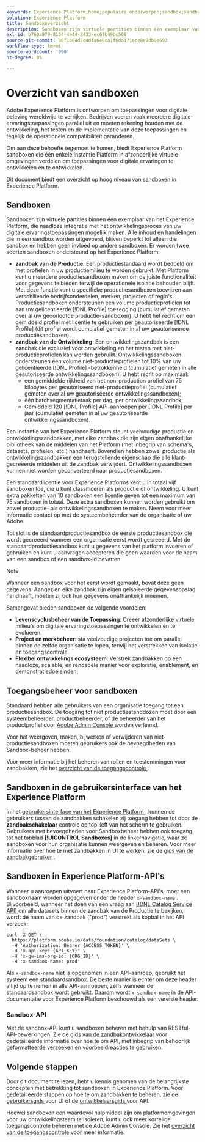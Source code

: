 ```yaml
---
keywords: Experience Platform;home;populaire onderwerpen;sandbox;sandbox;testen;testen
solution: Experience Platform
title: Sandboxoverzicht
description: Sandboxen zijn virtuele partities binnen één exemplaar van het Experience Platform, die naadloze integratie met het ontwikkelingsproces van uw digitale ervaringstoepassingen mogelijk maken.
exl-id: b760a979-8134-4a44-8433-ec6fb49bc508
source-git-commit: 06f1b64d5c4dfa6e0ca1f6da171ece8e9db9e693
workflow-type: tm+mt
source-wordcount: '990'
ht-degree: 0%

---
```


# Overzicht van sandboxen

Adobe Experience Platform is ontworpen om toepassingen voor digitale beleving wereldwijd te verrijken. Bedrijven voeren vaak meerdere digitale-ervaringstoepassingen parallel uit en moeten rekening houden met de ontwikkeling, het testen en de implementatie van deze toepassingen en tegelijk de operationele compatibiliteit garanderen.

Om aan deze behoefte tegemoet te komen, biedt Experience Platform sandboxen die één enkele instantie Platform in afzonderlijke virtuele omgevingen verdelen om toepassingen voor digitale ervaringen te ontwikkelen en te ontwikkelen.

Dit document biedt een overzicht op hoog niveau van sandboxen in Experience Platform.

## Sandboxen

Sandboxen zijn virtuele partities binnen één exemplaar van het Experience Platform, die naadloze integratie met het ontwikkelingsproces van uw digitale ervaringstoepassingen mogelijk maken. Alle inhoud en handelingen die in een sandbox worden uitgevoerd, blijven beperkt tot alleen die sandbox en hebben geen invloed op andere sandboxen. Er worden twee soorten sandboxen ondersteund op het Experience Platform:

* **zandbak van de Productie**: Een productiestandaard wordt bedoeld om met profielen in uw productiemilieu te worden gebruikt. Met Platform kunt u meerdere productiesandboxen maken om de juiste functionaliteit voor gegevens te bieden terwijl de operationele isolatie behouden blijft. Met deze functie kunt u specifieke productiesandboxen toewijzen aan verschillende bedrijfsonderdelen, merken, projecten of regio&#39;s. Productiesandboxen ondersteunen een volume productieprofielen tot aan uw gelicentieerde [!DNL Profile] toezegging (cumulatief gemeten over al uw geoorloofde productie-sandboxen). U hebt het recht om een gemiddeld profiel met licentie te gebruiken per geautoriseerde [!DNL Profile] (dit profiel wordt cumulatief gemeten in al uw geautoriseerde productiesandboxen).
* **zandbak van de Ontwikkeling**: Een ontwikkelingszandbak is een zandbak die exclusief voor ontwikkeling en het testen met niet-productieprofielen kan worden gebruikt. Ontwikkelingssandboxen ondersteunen een volume niet-productieprofielen tot 10% van uw gelicentieerde [!DNL Profile] -betrokkenheid (cumulatief gemeten in alle geautoriseerde ontwikkelingssandboxen). U hebt recht op maximaal:
   * een gemiddelde rijkheid van het non-production profiel van 75 kilobytes per geautoriseerd niet-productieprofiel (cumulatief gemeten over al uw geautoriseerde ontwikkelingssandboxen);
   * één batchsegmentatietaak per dag, per ontwikkelingssandbox;
   * Gemiddeld 120 [!DNL Profile] API-aanroepen per [!DNL Profile] per jaar (cumulatief gemeten in al uw geautoriseerde ontwikkelingssandboxen).

Een instantie van het Experience Platform steunt veelvoudige productie en ontwikkelingszandbakken, met elke zandbak die zijn eigen onafhankelijke bibliotheek van de middelen van het Platform (met inbegrip van schema&#39;s, datasets, profielen, etc.) handhaaft. Bovendien hebben zowel productie als ontwikkelingszandbakken een terugstellende eigenschap die alle klant-gecreeerde middelen uit de zandbak verwijdert. Ontwikkelingssandboxen kunnen niet worden geconverteerd naar productiesandboxen.

Een standaardlicentie voor Experience Platforms kent u in totaal vijf sandboxen toe, die u kunt classificeren als productie of ontwikkeling. U kunt extra pakketten van 10 sandboxen een licentie geven tot een maximum van 75 sandboxen in totaal. Deze extra sandboxen kunnen worden gebruikt om zowel productie- als ontwikkelingssandboxen te maken. Neem voor meer informatie contact op met de systeembeheerder van de organisatie of uw Adobe.

Tot slot is de standaardproductiesandbox de eerste productiesandbox die wordt gecreeerd wanneer een organisatie eerst wordt gecreeerd. Met de standaardproductiesandbox kunt u gegevens van het platform invoeren of gebruiken en kunt u aanvragen accepteren die geen waarden voor de naam van een sandbox of een sandbox-id bevatten.

>[!NOTE]
>
>Wanneer een sandbox voor het eerst wordt gemaakt, bevat deze geen gegevens. Aangezien elke zandbak zijn eigen geïsoleerde gegevensopslag handhaaft, moeten zij ook hun gegevens onafhankelijk innemen.

Samengevat bieden sandboxen de volgende voordelen:

* **Levenscyclusbeheer van de Toepassing**: Creeer afzonderlijke virtuele milieu&#39;s om digitale ervaringstoepassingen te ontwikkelen en te evolueren.
* **Project en merkbeheer**: sta veelvoudige projecten toe om parallel binnen de zelfde organisatie te lopen, terwijl het verstrekken van isolatie en toegangscontrole.
* **Flexibel ontwikkelings ecosysteem**: Verstrek zandbakken op een naadloze, scalable, en rendabele manier voor exploratie, enablement, en demonstratiedoeleinden.

## Toegangsbeheer voor sandboxen

Standaard hebben alle gebruikers van een organisatie toegang tot een productiesandbox. De toegang tot niet productiestanddozen moet door een systeembeheerder, productbeheerder, of de beheerder van het productprofiel door [ Adobe Admin Console ](https://adminconsole.adobe.com) worden verleend.

Voor het weergeven, maken, bijwerken of verwijderen van niet-productiesandboxen moeten gebruikers ook de bevoegdheden van Sandbox-beheer hebben.

Voor meer informatie bij het beheren van rollen en toestemmingen voor zandbakken, zie het [ overzicht van de toegangscontrole ](../access-control/home.md).

## Sandboxen in de gebruikersinterface van het Experience Platform

In het [ gebruikersinterface van het Experience Platform ](https://platform.adobe.com), kunnen de gebruikers tussen de zandbakken schakelen zij toegang hebben tot door de **zandbakschakelaar** controle op top-left van het scherm te gebruiken.  Gebruikers met bevoegdheden voor Sandboxbeheer hebben ook toegang tot het tabblad **[!UICONTROL Sandboxes]** in de linkernavigatie, waar ze sandboxen voor hun organisatie kunnen weergeven en beheren. Voor meer informatie over hoe te met zandbakken in UI te werken, zie de [ gids van de zandbakgebruiker ](ui/overview.md).

## Sandboxen in Experience Platform-API&#39;s

Wanneer u aanroepen uitvoert naar Experience Platform-API&#39;s, moet een sandboxnaam worden opgegeven onder de header `x-sandbox-name` . Bijvoorbeeld, wanneer het doen van een vraag aan [[!DNL Catalog Service API] ](https://www.adobe.io/experience-platform-apis/references/catalog/) om alle datasets binnen de zandbak van de Productie te bekijken, wordt de naam van de zandbak (&quot;prod&quot;) verstrekt als kopbal in het API verzoek:

```shell
curl -X GET \
  https://platform.adobe.io/data/foundation/catalog/dataSets \
  -H 'Authorization: Bearer {ACCESS_TOKEN}' \
  -H 'x-api-key: {API_KEY}' \
  -H 'x-gw-ims-org-id: {ORG_ID}' \
  -H 'x-sandbox-name: prod'
```

Als `x-sandbox-name` niet is opgenomen in een API-aanroep, gebruikt het systeem een standaardsandbox. De beste manier is echter om deze header altijd op te nemen in alle API-aanroepen, zelfs wanneer de standaardsandbox wordt gebruikt. Daarom wordt `x-sandbox-name` in de API-documentatie voor Experience Platform beschouwd als een vereiste header.

### Sandbox-API

Met de sandbox-API kunt u sandboxen beheren met behulp van RESTful-API-bewerkingen. Zie de [ gids van de zandbakontwikkelaar ](api/overview.md) voor gedetailleerde informatie over hoe te om API, met inbegrip van behoorlijk geformatteerde verzoeken en voorbeeldreacties te gebruiken.

## Volgende stappen

Door dit document te lezen, hebt u kennis genomen van de belangrijkste concepten met betrekking tot sandboxen in Experience Platform. Voor gedetailleerde stappen op hoe te om zandbakken te beheren, zie de [ gebruikersgids ](ui/overview.md) voor UI of de [ ontwikkelaarsgids ](./api/getting-started.md) voor API.

Hoewel sandboxen een waardevol hulpmiddel zijn om platformomgevingen voor uw ontwikkelingsteam te isoleren, kunt u ook meer korrelige toegangscontrole beheren met de Adobe Admin Console. Zie het [ overzicht van de toegangscontrole ](../access-control/home.md) voor meer informatie.
